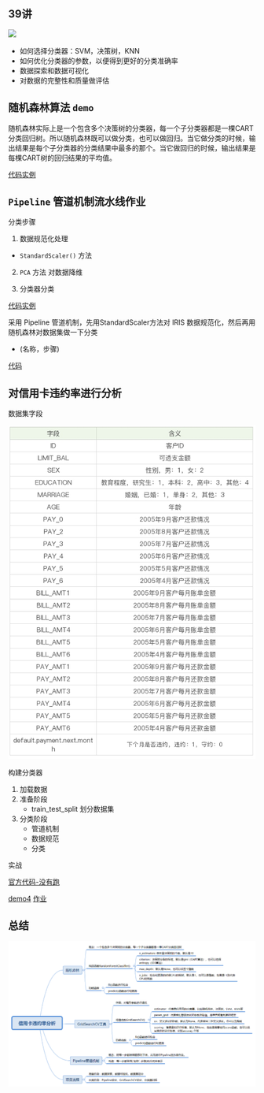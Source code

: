 ## 39讲

![](39丨数据挖掘实战（1）：信用卡违约率分析.png)

- 如何选择分类器：SVM，决策树，KNN
- 如何优化分类器的参数，以便得到更好的分类准确率
- 数据探索和数据可视化
- 对数据的完整性和质量做评估

## 随机森林算法 `demo`
随机森林实际上是一个包含多个决策树的分类器，每一个子分类器都是一棵CART分类回归树。所以随机森林既可以做分类，也可以做回归。当它做分类的时候，输出结果是每个子分类器的分类结果中最多的那个。当它做回归的时候，输出结果是每棵CART树的回归结果的平均值。

[代码实例](demo.py)

## `Pipeline` 管道机制流水线作业

分类步骤

 1. 数据规范化处理
   - `StandardScaler()` 方法
 2. `PCA` 方法 对数据降维

 3. 分类器分类
 
 
 [代码实例](demo2.py)
 
 采用 Pipeline 管道机制，先用StandardScaler方法对 IRIS 数据规范化，然后再用随机森林对数据集做一下分类
- (名称，步骤)  

 [代码](demo3.py)

## 对信用卡违约率进行分析

数据集字段

![](字段.jpg)

构建分类器

  1. 加载数据
  2.  准备阶段
      - train_test_split 划分数据集
  3. 分类阶段
     - 管道机制
     - 数据规范
     - 分类
 
实战

 [官方代码-没有跑](./credit_default/credit_default_analysis.py)
 
 [demo4](demo4.py)
 [作业](practice.py)
 ## 总结
 
 ![](总结.png)
 